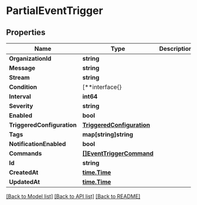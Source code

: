 # PartialEventTrigger

## Properties

Name | Type | Description | Notes
------------ | ------------- | ------------- | -------------
**OrganizationId** | **string** |  | [optional] 
**Message** | **string** |  | [optional] 
**Stream** | **string** |  | [optional] 
**Condition** | [**interface{} |  | [optional] 
**Interval** | **int64** |  | [optional] 
**Severity** | **string** |  | [optional] 
**Enabled** | **bool** |  | [optional] 
**TriggeredConfiguration** | [**TriggeredConfiguration**](TriggeredConfiguration.md) |  | [optional] 
**Tags** | **map[string]string** |  | [optional] 
**NotificationEnabled** | **bool** |  | [optional] 
**Commands** | [**[]EventTriggerCommand**](EventTriggerCommand.md) |  | [optional] 
**Id** | **string** |  | [optional] 
**CreatedAt** | [**time.Time**](time.Time.md) |  | [optional] 
**UpdatedAt** | [**time.Time**](time.Time.md) |  | [optional] 

[[Back to Model list]](../README.md#documentation-for-models) [[Back to API list]](../README.md#documentation-for-api-endpoints) [[Back to README]](../README.md)


